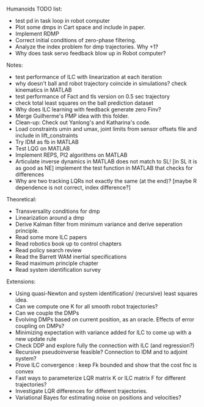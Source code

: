 Humanoids TODO list:

- test pd in task loop in robot computer
- Plot some dmps in Cart space and include in paper.
- Implement RDMP
- Correct initial conditions of zero-phase filtering.
- Analyze the index problem for dmp trajectories. Why +1?
- Why does task servo feedback blow up in Robot computer?

Notes:
- test performance of ILC with linearization at each iteration
- why doesn't ball and robot trajectory coincide in simulations? check kinematics in MATLAB
- test performance of Fact and tls version on 0.5 sec trajectory
- check total least squares on the ball prediction dataset
- Why does ILC learning with feedback generate zero Finv?
- Merge Guilherme's PMP idea with this folder.
- Clean-up: Check out Yanlong's and Katharina's code.
- Load constraints umin and umax, joint limits from sensor offsets file and include in lift_constraints
- Try IDM as fb in MATLAB
- Test LQG on MATLAB
- Implement REPS, PI2 algorithms on MATLAB
- Articulate inverse dynamics in MATLAB does not match to SL! [in SL it is as good as NE]
implement the test function in MATLAB that checks for differences
- Why are two tracking LQRs not exactly the same (at the end)? 
  [maybe R dependence is not correct, index difference?]


Theoretical:

- Transversality conditions for dmp
- Linearization around a dmp
- Derive Kalman filter from minimum variance and derive seperation principle.
- Read some more ILC papers
- Read robotics book up to control chapters
- Read policy search review
- Read the Barrett WAM inertial specifications
- Read maximum principle chapter
- Read system identification survey


Extensions:
- Using quasi-Newton and system identification/ (recursive) least squares idea.
- Can we compute one K for all smooth robot trajectories?
- Can we couple the DMPs
- Evolving DMPs based on current position, as an oracle. Effects of error coupling on DMPs?
- Minimizing expectation with variance added for ILC to come up with a new update rule
- Check DDP and explore fully the connection with ILC (and regression?)
- Recursive pseudoinverse feasible? Connection to IDM and to adjoint system?
- Prove ILC convergence : keep Fk bounded and show that the cost fnc is convex
- Fast ways to parameterize LQR matrix K or ILC matrix F for different trajectories?
- Investigate LQR differences for different trajectories.
- Variational Bayes for estimating noise on positions and velocities?
